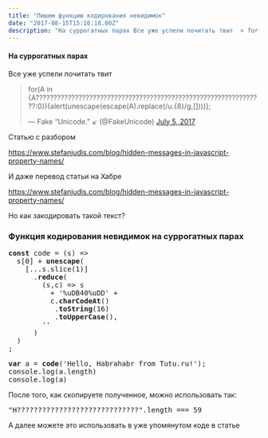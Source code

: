 ```yaml
---
title: "Пишем функцию кодирования невидимок"
date: "2017-08-15T15:16:18.00Z"
description: "На суррогатных парах Все уже успели почитать твит  > for(A in {A????????????????????????????????????????????????????????????????"
---
```


<h4>На суррогатных парах</h4>
<p>Все уже успели почитать твит</p>
<blockquote class="twitter-tweet" data-width="550" data-dnt="true">
<p lang="und" dir="ltr">for(A in {A????????????????????????????????????????????????????????????????:0}){alert(unescape(escape(A).replace(/u.{8}/g,[])))};</p>
<p>&mdash; Fake “Unicode.” ↙️ (@FakeUnicode) <a href="https://twitter.com/FakeUnicode/status/882419542990831616?ref_src=twsrc%5Etfw">July 5, 2017</a></p></blockquote>
<p><script async src="https://platform.twitter.com/widgets.js" charset="utf-8"></script></p>
<p>Статью с разбором</p>
<p><a href="https://www.stefanjudis.com/blog/hidden-messages-in-javascript-property-names/">https://www.stefanjudis.com/blog/hidden-messages-in-javascript-property-names/</a></p>
<p>И даже перевод статьи на Хабре</p>
<p><a href="https://www.stefanjudis.com/blog/hidden-messages-in-javascript-property-names/">https://www.stefanjudis.com/blog/hidden-messages-in-javascript-property-names/</a></p>
<p>Но как закодировать такой текст?</p>
<h3>Функция кодирования невидимок на суррогатных парах</h3>
<pre><strong>const</strong> code = (s) =&gt;<br>  s[0] + <strong>unescape</strong>(<br>    [...s.slice(1)]<br>      .<strong>reduce</strong>(<br>        (s,c) =&gt; s<br>          + '%uDB40%uDD' +<br>          c.<strong>charCodeAt</strong>()<br>           .<strong>toString</strong>(16)<br>           .<strong>toUpperCase</strong>(),<br>        ''<br>      )<br>  )<br>;</pre>
<pre><strong>var</strong> a = <strong>code</strong>('Hello, Habrahabr from Tutu.ru!');<br>console.log(a.length)<br>console.log(a)</pre>
<p>После того, как скопируете полученное, можно использовать так:</p>
<pre>"H?????????????????????????????".length === 59</pre>
<p>А далее можете это использовать в уже упомянутом коде в статье</p>



